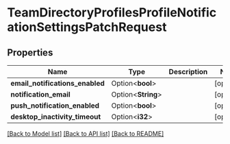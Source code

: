 # TeamDirectoryProfilesProfileNotificationSettingsPatchRequest

## Properties

Name | Type | Description | Notes
------------ | ------------- | ------------- | -------------
**email_notifications_enabled** | Option<**bool**> |  | [optional]
**notification_email** | Option<**String**> |  | [optional]
**push_notification_enabled** | Option<**bool**> |  | [optional]
**desktop_inactivity_timeout** | Option<**i32**> |  | [optional]

[[Back to Model list]](../README.md#documentation-for-models) [[Back to API list]](../README.md#documentation-for-api-endpoints) [[Back to README]](../README.md)


